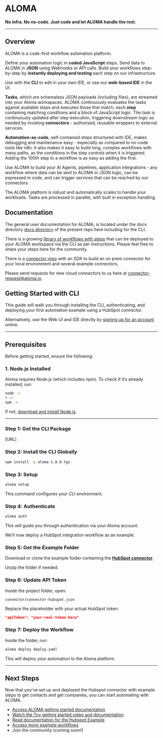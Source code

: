 # ALOMA

**No infra. No no-code. Just code and let ALOMA handle the rest.**

---

## Overview

ALOMA is a code-first workflow automation platform.

Define your automation logic in **coded JavaScript** steps. Send data to ALOMA in **JSON** using Webhooks or API calls. Build your workflows step-by-step by **instantly deploying and testing** each step on our infrastructure.

Use with the **CLI** to edit in your own IDE, or use our **web-based IDE** in the UI.

**Tasks**, which are schemaless JSON payloads (including files), are streamed into your Aloma workspaces. ALOMA continuously evaluates the tasks against available steps and executes those that match; each **step** containing matching conditions and a block of JavaScript logic. The task is continuously updated after step execution, triggering downstream logic as needed by invoking **connectors** - authorised, reusable wrappers to external services. 

**Automation-as-code**, self-contained steps structured with IDE, makes debugging and maintenance easy - especially as compared to no-code tools like n8n. It also makes it easy to build long, complex workflows with many paths, as the conditions in the step controls when it is triggered. Adding the 100th step to a workflow is as easy as adding the first.

Use ALOMA to build your AI Agents, pipelines, application integrations - any workflow where data can be sent to ALOMA in JSON logic, can be expressed in code, and can trigger services that can be reached by our connectors.

The ALOMA platform is robust and automatically scales to handle your workloads. Tasks are processed in parallel, with built in exception handling.


## Documentation

The general user documentation for ALOMA, is located under the docs directory [docs directory](https://github.com/aloma-io/aloma-io/tree/main/docs) of the present repo here including for the CLI.

There is a growing [library of workflows with steps](https://github.com/aloma-io/aloma-io/tree/main/examples) that can be deployed to your ALOMA workspace via the CLI as per instructions. Please feel free to share your steps here for the community.

There is a [connector repo](https://github.com/aloma-io/connectors) with an SDK to build an on prem connector for your local environment and several example connectors,

Please send requests for new cloud connectors to us here at connector-request@aloma.io.


## Getting Started with CLI

This guide will walk you through installing the CLI, authenticating, and deploying your first automation example using a HubSpot connector. 

Alternatively, use the Web UI and IDE directly by [signing up for an account](https://home.aloma.io) online.

---

## Prerequisites

Before getting started, ensure the following:

### 1. **Node.js Installed**

Aloma requires Node.js (which includes npm). To check if it’s already installed, run:

```bash
node -v
# or
npm -v
```

If not, [download and install Node.js](https://nodejs.org/en/download/).

---

### Step 1: Get the CLI Package

[URL]

### Step 2: Install the CLI Globally


```bash
npm install -g aloma-1.0.0.tgz
```

### Step 3: Setup

```bash
aloma setup
```

This command configures your CLI environment.

### Step 4: Authenticate

```bash
aloma auth
```

This will guide you through authentication via your Aloma account.

We’ll now deploy a HubSpot integration workflow as an example.

### Step 5: Get the Example Folder

Download or clone the example folder containing the [**HubSpot connector**](https://github.com/aloma-io/aloma-io/tree/main/examples/hubspot).

Unzip the folder if needed.

### Step 6: Update API Token

Inside the project folder, open:

```text
connector/connector-hubspot.json
```

Replace the placeholder with your actual HubSpot token:

```json
"apiToken": "your-real-token-here"
```
### Step 7: Deploy the Workflow

Inside the folder, run:

```bash
aloma deploy deploy.yaml
```

This will deploy your automation to the Aloma platform.

---

## Next Steps

Now that you've set up and deployed the Hubspot connector with example steps to get contacts and get companies, you can start automating with ALOMA.

- [Access ALOMA getting started documentation](https://github.com/aloma-io/aloma-io/tree/main/docs/getting-started)
- [Watch the Toy getting started video and documentation](https://github.com/aloma-io/aloma-io/blob/main/docs/getting-started/toy-example.md)
- [Read documentation for the Hubspot Example](https://github.com/aloma-io/aloma-io/tree/main/examples/hubspot)
- [Access more example workflows](https://github.com/aloma-io/aloma-io/tree/main/examples)
- Join the community (coming soon!)

